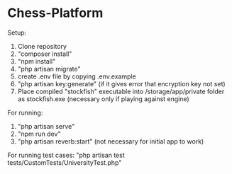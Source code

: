 # Chess-Platform


Setup:
1) Clone repository
2) "composer install"
3) "npm install"
4) "php artisan migrate"
5) create .env file by copying .env.example
6) "php artisan key:generate" (if it gives error that encryption key not set)
7) Place compiled "stockfish" executable into /storage/app/private folder as stockfish.exe (necessary only if playing against engine)

For running:
1) "php artisan serve"
2) "npm run dev"
3) "php artisan reverb:start" (not necessary for initial app to work)

For running test cases: "php artisan test tests/CustomTests/UniversityTest.php"